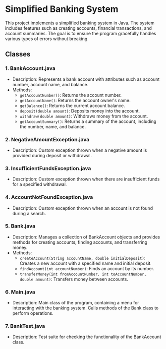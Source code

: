 # Simplified Banking System

This project implements a simplified banking system in Java. The system includes features such as creating accounts, financial transactions, and account summaries. The goal is to ensure the program gracefully handles various types of errors without breaking.

## Classes

### 1. BankAccount.java
   - Description: Represents a bank account with attributes such as account number, account name, and balance.
   - Methods:
     - `getAccountNumber()`: Returns the account number.
     - `getAccountName()`: Returns the account owner's name.
     - `getBalance()`: Returns the current account balance.
     - `deposit(double amount)`: Deposits money into the account.
     - `withdraw(double amount)`: Withdraws money from the account.
     - `getAccountSummary()`: Returns a summary of the account, including the number, name, and balance.

### 2. NegativeAmountException.java
   - Description: Custom exception thrown when a negative amount is provided during deposit or withdrawal.

### 3. InsufficientFundsException.java
   - Description: Custom exception thrown when there are insufficient funds for a specified withdrawal.

### 4. AccountNotFoundException.java
   - Description: Custom exception thrown when an account is not found during a search.

### 5. Bank.java
   - Description: Manages a collection of BankAccount objects and provides methods for creating accounts, finding accounts, and transferring money.
   - Methods:
     - `createAccount(String accountName, double initialDeposit)`: Creates a new account with a specified name and initial deposit.
     - `findAccount(int accountNumber)`: Finds an account by its number.
     - `transferMoney(int fromAccountNumber, int toAccountNumber, double amount)`: Transfers money between accounts.

### 6. Main.java
   - Description: Main class of the program, containing a menu for interacting with the banking system. Calls methods of the Bank class to perform operations.

### 7. BankTest.java
   - Description: Test suite for checking the functionality of the BankAccount class.
